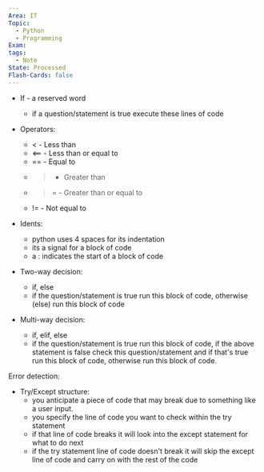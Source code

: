 ```yaml
---
Area: IT
Topic:
  - Python
  - Programming
Exam: 
tags:
  - Note
State: Processed
Flash-Cards: false
---
```

- If - a reserved word
     - if a question/statement is true execute these lines of code
- Operators:
  - < - Less than
  - <== - Less than or equal to
  - == - Equal to
  - > - Greater than
  - >= - Greater than or equal to
  - != - Not equal to
- Idents:
  - python uses 4 spaces for its indentation
  - its a signal for a block of code
  - a : indicates the start of a block of code 

- Two-way decision:
  - if, else
  - if the question/statement is true run this block of code, otherwise (else) run this block of code
- Multi-way decision:
  - if, elif, else
  - if the question/statement is true run this block of code, if the above statement is false check this question/statement and if that's true run this block of code, otherwise run this block of code.

Error detection:
- Try/Except structure:
  - you anticipate a piece of code that may break due to something like a user input.
  - you specify the line of code you want to check within the try statement
  - if that line of code breaks it will look into the except statement for what to do next
  - if the try statement line of code doesn't break it will skip the except line of code and carry on with the rest of the code
